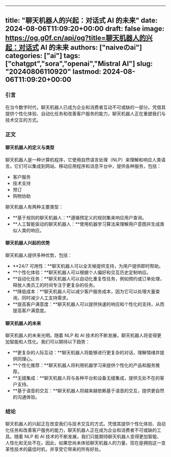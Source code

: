 
---
title: "聊天机器人的兴起：对话式 AI 的未来"
date: 2024-08-06T11:09:20+00:00
draft: false
image: https://og.g0f.cn/api/og?title=聊天机器人的兴起：对话式 AI 的未来
authors: ["naiveのai"]
categories: ["ai"]
tags: ["chatgpt","sora","openai","Mistral AI"]
slug: "20240806110920"
lastmod: 2024-08-06T11:09:20+00:00
---
### 引言

在当今数字时代，聊天机器人已成为企业和消费者互动不可或缺的一部分。凭借其提供个性化体验、自动化任务和改善客户服务的能力，聊天机器人正在重塑我们与技术交互的方式。

### 正文

#### 聊天机器人的定义与类型

聊天机器人是一种计算机程序，它使用自然语言处理（NLP）来理解和响应人类语言。它们可以集成到网站、移动应用程序和消息平台中，提供各种服务，包括：

- 客户服务
- 技术支持
- 预订
- 购物协助

聊天机器人有两种主要类型：

- **基于规则的聊天机器人：**遵循预定义的规则集来响应用户查询。
- **人工智能驱动的聊天机器人：**使用机器学习算法来理解用户意图并生成类似人类的响应。

#### 聊天机器人兴起的优势

聊天机器人提供多种优势，包括：

- **24/7 可用性：**聊天机器人可以全天候提供支持，为用户提供即时帮助。
- **个性化体验：**聊天机器人可以根据个人偏好和交互历史定制响应。
- **自动化任务：**聊天机器人可以自动化重复性任务，例如预约或订单处理，释放人类员工的时间专注于更复杂的任务。
- **降低成本：**聊天机器人可以减少客户服务成本，因为它可以处理大量查询，同时减少人工支持需求。
- **提高客户满意度：**聊天机器人可以提供快速的响应和个性化的支持，从而提高客户满意度。

#### 聊天机器人的未来

聊天机器人的未来光明。随着 NLP 和 AI 技术的不断发展，聊天机器人将变得更加智能和人性化。我们可以期待以下趋势：

- **更复杂的人际互动：**聊天机器人将能够进行更复杂的对话，理解情绪并提供同理心。
- **个性化推荐：**聊天机器人将利用机器学习来提供个性化的产品和服务推荐。
- **无缝集成：**聊天机器人将与各种平台和设备无缝集成，提供无处不在的客户支持。
- **基于语音的交互：**聊天机器人将越来越依赖基于语音的交互，提供更自然的沟通体验。

### 结论

聊天机器人的兴起正在改变我们与技术交互的方式。凭借其提供个性化体验、自动化任务和改善客户服务的能力，聊天机器人正在成为企业和消费者不可或缺的工具。随着 NLP 和 AI 技术的不断发展，我们只能期待聊天机器人变得更加智能、人性化和无处不在。因此，如果您尚未体验聊天机器人的力量，现在是拥抱这一变革性技术的最佳时机，并享受它带来的所有好处。